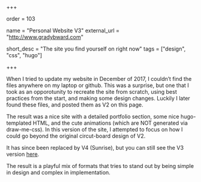 +++

order = 103

name = "Personal Website V3"
external_url = "http://www.gradybward.com"

short_desc = "The site you find yourself on right now"
tags = ["design", "css", "hugo"]

+++

When I tried to update my website in December of 2017, I couldn’t find the files anywhere on my laptop or github. This was a surprise, but one that I took as an opporotunity to recreate the site from scratch, using best practices from the start, and making some design changes. Luckily I later found these files, and posted them as V2 on this page.

The result was a nice site with a detailed portfolio section, some nice hugo-templated HTML, and the cute animations (which are NOT generated via draw-me-css). In this version of the site, I attempted to focus on how I could go beyond the original circut-board design of V2.

It has since been replaced by V4 (Sunrise), but you can still see the V3 version [here](/oldindex/).

The result is a playful mix of formats that tries to stand out by being simple in design and complex in implementation.

